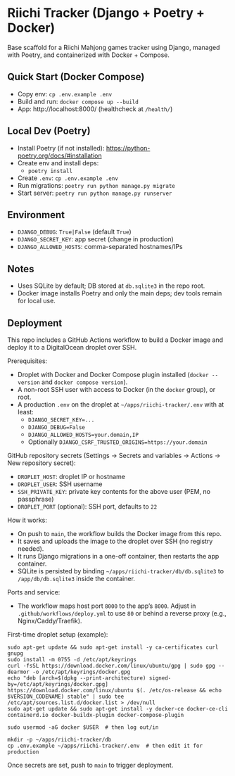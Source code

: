 # Riichi Tracker (Django + Poetry + Docker)

Base scaffold for a Riichi Mahjong games tracker using Django, managed with Poetry, and containerized with Docker + Compose.

## Quick Start (Docker Compose)

- Copy env: `cp .env.example .env`
- Build and run: `docker compose up --build`
- App: http://localhost:8000/ (healthcheck at `/health/`)

## Local Dev (Poetry)

- Install Poetry (if not installed): https://python-poetry.org/docs/#installation
- Create env and install deps:
  - `poetry install`
- Create `.env`: `cp .env.example .env`
- Run migrations: `poetry run python manage.py migrate`
- Start server: `poetry run python manage.py runserver`

## Environment

- `DJANGO_DEBUG`: `True|False` (default `True`)
- `DJANGO_SECRET_KEY`: app secret (change in production)
- `DJANGO_ALLOWED_HOSTS`: comma-separated hostnames/IPs

## Notes

- Uses SQLite by default; DB stored at `db.sqlite3` in the repo root.
- Docker image installs Poetry and only the main deps; dev tools remain for local use.

## Deployment

This repo includes a GitHub Actions workflow to build a Docker image and deploy it to a DigitalOcean droplet over SSH.

Prerequisites:

- Droplet with Docker and Docker Compose plugin installed (`docker --version` and `docker compose version`).
- A non-root SSH user with access to Docker (in the `docker` group), or root.
- A production `.env` on the droplet at `~/apps/riichi-tracker/.env` with at least:
  - `DJANGO_SECRET_KEY=...`
  - `DJANGO_DEBUG=False`
  - `DJANGO_ALLOWED_HOSTS=your.domain,IP`
  - Optionally `DJANGO_CSRF_TRUSTED_ORIGINS=https://your.domain`

GitHub repository secrets (Settings → Secrets and variables → Actions → New repository secret):

- `DROPLET_HOST`: droplet IP or hostname
- `DROPLET_USER`: SSH username
- `SSH_PRIVATE_KEY`: private key contents for the above user (PEM, no passphrase)
- `DROPLET_PORT` (optional): SSH port, defaults to `22`

How it works:

- On push to `main`, the workflow builds the Docker image from this repo.
- It saves and uploads the image to the droplet over SSH (no registry needed).
- It runs Django migrations in a one-off container, then restarts the app container.
- SQLite is persisted by binding `~/apps/riichi-tracker/db/db.sqlite3` to `/app/db/db.sqlite3` inside the container.

Ports and service:

- The workflow maps host port `8000` to the app’s `8000`. Adjust in `.github/workflows/deploy.yml` to use `80` or behind a reverse proxy (e.g., Nginx/Caddy/Traefik).

First-time droplet setup (example):

```
sudo apt-get update && sudo apt-get install -y ca-certificates curl gnupg
sudo install -m 0755 -d /etc/apt/keyrings
curl -fsSL https://download.docker.com/linux/ubuntu/gpg | sudo gpg --dearmor -o /etc/apt/keyrings/docker.gpg
echo "deb [arch=$(dpkg --print-architecture) signed-by=/etc/apt/keyrings/docker.gpg] https://download.docker.com/linux/ubuntu $(. /etc/os-release && echo $VERSION_CODENAME) stable" | sudo tee /etc/apt/sources.list.d/docker.list > /dev/null
sudo apt-get update && sudo apt-get install -y docker-ce docker-ce-cli containerd.io docker-buildx-plugin docker-compose-plugin

sudo usermod -aG docker $USER  # then log out/in

mkdir -p ~/apps/riichi-tracker/db
cp .env.example ~/apps/riichi-tracker/.env  # then edit it for production
```

Once secrets are set, push to `main` to trigger deployment.
